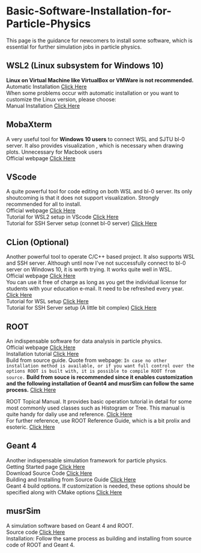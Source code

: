 # Basic-Software-Installation-for-Particle-Physics

This page is the guidance for newcomers to install some software, which is essential for further simulation jobs in particle physics.

## WSL2 (Linux subsystem for Windows 10)
**Linux on Virtual Machine like VirtualBox or VMWare is not recommended.**\
Automatic Installation [Click Here](https://docs.microsoft.com/zh-cn/windows/wsl/install)  
When some problems occur with automatic installation or you want to customize the Linux version, please choose:\
Manual Installation [Click Here](https://docs.microsoft.com/zh-cn/windows/wsl/install-manual)

## MobaXterm
A very useful tool for **Windows 10 users** to connect WSL and SJTU bl-0 server. It also provides visualization , which is necessary when drawing plots. Unnecessary for Macbook users \
Official webpage [Click Here](https://mobaxterm.mobatek.net/)

## VScode
A quite powerful tool for code editing on both WSL and bl-0 server. Its only shoutcoming is that it does not support visualization. Strongly recommended for all to install.\
Official webpage [Click Here](https://code.visualstudio.com/)\
Tutorial for WSL2 setup in VScode [Click Here](https://docs.microsoft.com/en-us/windows/wsl/tutorials/wsl-vscode)\
Tutorial for SSH Server setup (connet bl-0 server) [Click Here](https://code.visualstudio.com/docs/remote/ssh)

## CLion (Optional)
Another powerful tool to operate C/C++ based project. It also supports WSL and SSH server. Although until now I've not successfully connect to bl-0 server on Windows 10, it is worth trying. It works quite well in WSL.\
Official webpage [Click Here](https://www.jetbrains.com/clion/)\
You can use it free of charge as long as you get the individual license for students with your education e-mail. It need to be refreshed every year. [Click Here](https://www.jetbrains.com/community/education/#students)\
Tutorial for WSL setup [Click Here](https://www.jetbrains.com/help/clion/how-to-use-wsl-development-environment-in-product.html#wsl-tooclhain)\
Tutorial for SSH Server setup (A little bit complex) [Click Here](https://www.jetbrains.com/help/clion/remote-projects-support.html#excluded-paths)

## ROOT
An indispensable software for data analysis in particle physics.\
Official webpage [Click Here](https://root.cern/)\
Installation tutorial [Click Here](https://root.cern/install/)\
Build from source guide. Quote from webpage: ```In case no other installation method is available, or if you want full control over the options ROOT is built with, it is possible to compile ROOT from source.``` **Build from souce is recommended since it enables customization and the following installation of Geant4 and musrSim can follow the same process.** [Click Here](https://root.cern/install/build_from_source/)

ROOT Topical Manual. It provides basic operation tutorial in detail for some most commonly used classes such as Histogram or Tree. This manual is quite handy for daliy use and reference. [Click Here](https://root.cern/topical/)\
For further reference, use ROOT Reference Guide, which is a bit prolix and esoteric. [Click Here](https://root.cern/doc/master/)

## Geant 4
Another indispensable simulation framework for particle physics.\
Getting Started page [Click Here](https://geant4.web.cern.ch/support/getting_started)\
Download Source Code [Click Here](https://geant4.web.cern.ch/support/download)\
Building and Installing from Source Guide [Click Here](https://geant4-userdoc.web.cern.ch/UsersGuides/InstallationGuide/html/installguide.html#buildandinstall)\
Geant 4 build options. If customization is needed, these options should be specified along with CMake options [Click Here](https://geant4-userdoc.web.cern.ch/UsersGuides/InstallationGuide/html/installguide.html#geant4buildoptions)

## musrSim
A simulation software based on Geant 4 and ROOT.\
Source code [Click Here](https://www.psi.ch/en/lmu/geant4-simulations#source-code-of-musrsim)\
Installation: Follow the same process as building and installing from source code of ROOT and Geant 4. 
